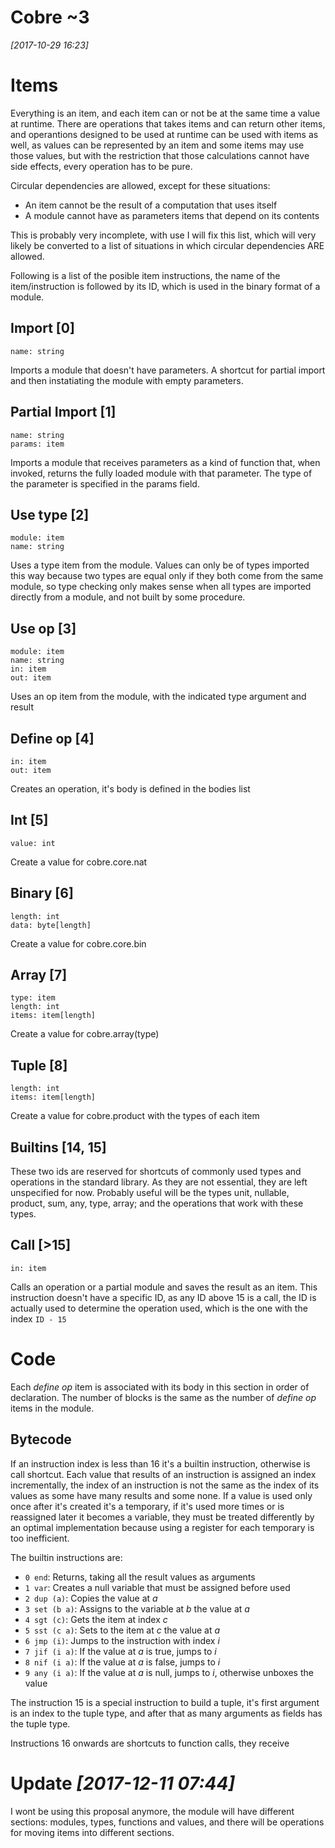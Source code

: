 # Cobre ~3

*[2017-10-29 16:23]*

# Items

Everything is an item, and each item can or not be at the same time a value at runtime. There are operations that takes items and can return other items, and operantions designed to be used at runtime can be used with items as well, as values can be represented by an item and some items may use those values, but with the restriction that those calculations cannot have side effects, every operation has to be pure.

Circular dependencies are allowed, except for these situations:

- An item cannot be the result of a computation that uses itself
- A module cannot have as parameters items that depend on its contents

This is probably very incomplete, with use I will fix this list, which will very likely be converted to a list of situations in which circular dependencies ARE allowed.

Following is a list of the posible item instructions, the name of the item/instruction is followed by its ID, which is used in the binary format of a module.

## Import [0]

    name: string

Imports a module that doesn't have parameters. A shortcut for partial import and then instatiating the module with empty parameters.

## Partial Import [1]

    name: string
    params: item

Imports a module that receives parameters as a kind of function that, when invoked, returns the fully loaded module with that parameter. The type of the parameter is specified in the params field.

## Use type [2]

    module: item
    name: string

Uses a type item from the module. Values can only be of types imported this way because two types are equal only if they both come from the same module, so type checking only makes sense when all types are imported directly from a module, and not built by some procedure.

## Use op [3]

    module: item
    name: string
    in: item
    out: item

Uses an op item from the module, with the indicated type argument and result

## Define op [4]

    in: item
    out: item

Creates an operation, it's body is defined in the bodies list

## Int [5]

    value: int

Create a value for cobre.core.nat

## Binary [6]

    length: int
    data: byte[length]

Create a value for cobre.core.bin

## Array [7]

    type: item
    length: int
    items: item[length]

Create a value for cobre.array(type)

## Tuple [8]

    length: int
    items: item[length]

Create a value for cobre.product with the types of each item

## Builtins [14, 15]

These two ids are reserved for shortcuts of commonly used types and operations in the standard library. As they are not essential, they are left unspecified for now. Probably useful will be the types unit, nullable, product, sum, any, type, array; and the operations that work with these types.

## Call [>15]

    in: item

Calls an operation or a partial module and saves the result as an item. This instruction doesn't have a specific ID, as any ID above 15 is a call, the ID is actually used to determine the operation used, which is the one with the index `ID - 15`

# Code

Each *define op* item is associated with its body in this section in order of declaration. The number of blocks is the same as the number of *define op* items in the module.

## Bytecode

If an instruction index is less than 16 it's a builtin instruction, otherwise is call shortcut. Each value that results of an instruction is assigned an index incrementally, the index of an instruction is not the same as the index of its values as some have many results and some none. If a value is used only once after it's created it's a temporary, if it's used more times or is reassigned later it becomes a variable, they must be treated differently by an optimal implementation because using a register for each temporary is too inefficient.

The builtin instructions are:

- `0 end`: Returns, taking all the result values as arguments
- `1 var`: Creates a null variable that must be assigned before used
- `2 dup (a)`: Copies the value at *a*
- `3 set (b a)`: Assigns to the variable at *b* the value at *a*
- `4 sgt (c)`: Gets the item at index *c*
- `5 sst (c a)`: Sets to the item at *c* the value at *a*
- `6 jmp (i)`: Jumps to the instruction with index *i*
- `7 jif (i a)`: If the value at *a* is true, jumps to *i*
- `8 nif (i a)`: If the value at *a* is false, jumps to *i*
- `9 any (i a)`: If the value at *a* is null, jumps to *i*, otherwise unboxes the value

The instruction 15 is a special instruction to build a tuple, it's first argument is an index to the tuple type, and after that as many arguments as fields has the tuple type.

Instructions 16 onwards are shortcuts to function calls, they receive

# Update *[2017-12-11 07:44]*

I wont be using this proposal anymore, the module will have different sections: modules, types, functions and values, and there will be operations for moving items into different sections.